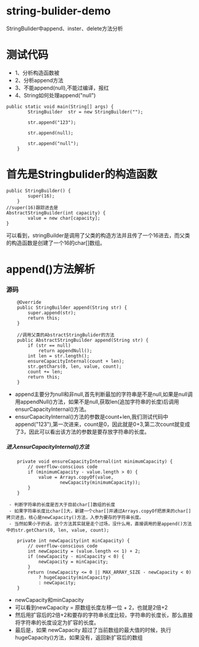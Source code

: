 # string-bulider-demo
StringBulider中append、inster、delete方法分析
# 测试代码
- 1、分析构造函数被
- 2、分析append方法
- 3、不能append(null),不能过编译，报红
- 4、String如何处理append("null")
```
public static void main(String[] args) {
        StringBuilder  str = new StringBuilder("");

        str.append("123");

        str.append(null);

        str.append("null");
    }
```
# 首先是Stringbulider的构造函数
```
public StringBuilder() {
        super(16);
    }
//super(16)跟踪进去是
AbstractStringBuilder(int capacity) {
        value = new char[capacity];
}
```
可以看到，stringBuilder是调用了父类的构造方法并且传了一个16进去，而父类的构造函数是创建了一个16的char[]数组。
# append()方法解析
### 源码
```
    @Override
    public StringBuilder append(String str) {
        super.append(str);
        return this;
    }
    
    //调用父类的AbstractStringBulider的方法
    public AbstractStringBuilder append(String str) {
        if (str == null)
            return appendNull();
        int len = str.length();
        ensureCapacityInternal(count + len);
        str.getChars(0, len, value, count);
        count += len;
        return this;
    }
```
- append主要分为null和非null,首先判断最加的字符串是不是null,如果是null调用appendNull()方法，如果不是null,获取len(追加字符串的长度)后调用ensurCapacityInternal()方法。
- ensurCapacityInternal()方法的参数是count+len,我们测试代码中append("123"),第一次进来，count是0，因此就是0+3,第二次count就变成了3，因此可以看出该方法的参数是要存放字符串的长度。
##### 进入ensurCapacityInternal()方法
```
    private void ensureCapacityInternal(int minimumCapacity) {
        // overflow-conscious code
        if (minimumCapacity - value.length > 0) {
            value = Arrays.copyOf(value,
                    newCapacity(minimumCapacity));
        }
    }
```
     - 判断字符串的长度是否大于目前char[]数组的长度
     - 如果字符串长度比char[]大，新建一个char[]并通过Arrays.copyOf把原来的char[]拷贝进去，核心是newCapacity()方法，入参为要存的字符串长度。
     - 当然如果小于的话，这个方法其实就是走个过场，没什么用，直接调用的是append()方法中的str.getChars(0, len, value, count);
```
    private int newCapacity(int minCapacity) {
        // overflow-conscious code
        int newCapacity = (value.length << 1) + 2;
        if (newCapacity - minCapacity < 0) {
            newCapacity = minCapacity;
        }
        return (newCapacity <= 0 || MAX_ARRAY_SIZE - newCapacity < 0)
            ? hugeCapacity(minCapacity)
            : newCapacity;
    }
```
- newCapacity和minCapacity
- 可以看到newCapacity = 原数组长度左移一位 +  2，也就是2倍+2
- 然后用扩容后的2倍+2和要存的字符串长度比较，字符串的长度长，那么直接将字符串的长度设定为扩容的长度。
- 最后是，如果 newCapacity 超过了当前数组的最大值的时候，执行 hugeCapacity()方法，如果没有，返回新扩容后的数组

